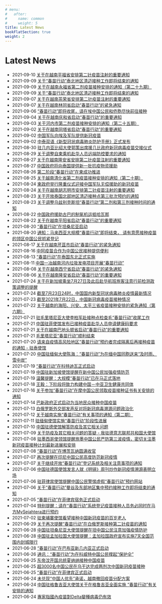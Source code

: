 ```yaml
---
# menu:
#   after:
#     name: common
#     weight: 5
title: Latest News
bookFlatSection: true
weight: 2
---
```


# Latest News

* 2021-09-10 [关于在越南平福省安排第二针疫苗注射的重要通知](http://hcmc.chineseconsulate.org/chn/lsfw/t1906208.shtml)
* 2021-09-09 [关于“春苗行动”泰北地区清迈接种工作即将结束的通知](http://chiangmai.chineseconsulate.org/chn/xwdt/t1905742.htm)
* 2021-09-09 [关于在越南永福省第二剂疫苗接种安排的通知（第二十九期）](http://vn.china-embassy.org/chn/lsyw/t1905838.htm)
* 2021-09-09 [关于“春苗行动”泰北地区清迈接种工作即将结束的通知](http://www.chinaembassy.or.th/chn/sgxw/t1905736.htm)
* 2021-09-07 [关于在越南茶荣省安排第二针疫苗注射的重要通知](http://hcmc.chineseconsulate.org/chn/lsfw/t1905277.shtml)
* 2021-09-07 [关于在越南林同省启动“春苗行动”的紧急通知](http://hcmc.chineseconsulate.org/chn/lsfw/t1905276.shtml)
* 2021-09-06 [“春苗行动”即将收尾，请在埃中国公民和侨胞尽快前往接种](http://eg.china-embassy.org/chn/lsfw/t1904911.htm)
* 2021-09-04 [关于在越南庆和省启动“春苗行动”的重要通知](http://hcmc.chineseconsulate.org/chn/lsfw/lsbh/t1904638.shtml)
* 2021-09-03 [关于河内市第二剂疫苗接种安排的通知（第二十五期）](http://vn.china-embassy.org/chn/lsyw/t1904319.htm)
* 2021-09-02 [关于在越南同塔省启动“春苗行动”的重要通知](http://hcmc.chineseconsulate.org/chn/lsfw/t1904103.shtml)
* 2021-09-02 [中国军队向埃及军队提供新冠疫苗](http://eg.china-embassy.org/chn/zagx/t1904114.htm)
* 2021-09-02 [中泰双语《新型冠状病毒肺炎防护手册》正式发布](http://chiangmai.chineseconsulate.org/chn/xwdt/t1904094.htm)
* 2021-08-30 [驻几内亚比绍大使郭策出席援几比政府新冠病毒疫苗交接仪式](http://gw.mofcom.gov.cn/article/jmxw/202108/20210803193192.shtml)
* 2021-08-29 [关于调整自柬乘机赴华人员远端防控要求的通知](http://kh.china-embassy.org/chn/lsfws/lingshifuwu/t1902794.htm)
* 2021-08-27 [关于在越南隆安省安排第二针疫苗注射的重要通知](http://hcmc.chineseconsulate.org/chn/lsfw/lsbh/t1902357.shtml)
* 2021-08-27 [中国政府将向泰国提供新一批抗疫物资援助](http://www.chinaembassy.or.th/chn/sgxw/t1902344.htm)
* 2021-08-26 [第二阶段“春苗行动”在柬成功推进](http://kh.china-embassy.org/chn/lsfws/lingshifuwu/t1902047.htm)
* 2021-08-25 [关于越南清化省第二剂疫苗接种安排的通知（第二十期）](http://vn.china-embassy.org/chn/lsyw/t1901779.htm)
* 2021-08-24 [柬政府举行隆重仪式迎接中国军队无偿援助的新冠疫苗](http://kh.china-embassy.org/chn/dssghd/t1901380.htm)
* 2021-08-24 [关于在越南胡志明市安排第二针疫苗注射的重要通知](http://hcmc.chineseconsulate.org/chn/zytztg/t1901401.shtml)
* 2021-08-23 [关于开放泰国北部地区清迈接种点第三批次预约的通知](http://chiangmai.chineseconsulate.org/chn/gdxw/t1901235.htm)
* 2021-08-23 [关于调整乌兹别克斯坦“春苗行动”第二剂和第三剂接种时间的通知](http://uz.chineseembassy.org/chn/sgxx/sgsd/t1901232.htm)
* 2021-08-22 [中国政府援助古巴的制氧机运抵哈瓦那](http://cu.chineseembassy.org/chn/sgxx/t1901025.htm)
* 2021-08-22 [关于在越南平阳省启动“春苗行动”的重要通知](http://hcmc.chineseconsulate.org/chn/lsfw/lsbh/t1901068.shtml)
* 2021-08-20 [“春苗行动”在坦桑尼亚启动](http://www.xinhuanet.com/2021-08/20/c_1127781363.htm)
* 2021-08-20 [通知：马来西亚大规模“春苗行动”即将结束， 请有意愿接种疫苗的领区中国公民抓紧登记](http://penang.china-consulate.org/chn/zytz/t1900742.htm)
* 2021-08-17 [关于在越南芹苴市启动“春苗行动”的紧急通知](http://hcmc.chineseconsulate.org/chn/lsfw/lsbh/t1899916.shtml)
* 2021-08-16 [中阿疫苗合作为中国公民接种提供便利](http://world.people.com.cn/n1/2021/0816/c1002-32195001.html)
* 2021-08-13 [“春苗行动”在泰国东北正式实施](https://www.mfa.gov.cn/web/zwbd_673032/jghd_673046/t1899305.shtml)
* 2021-08-11 [中国一冶越南河内垃圾发电项目开展“春苗行动”](http://finance.china.com.cn/qy/qyjj/20210811/5628430.shtml)
* 2021-08-08 [关于在越南西宁省启动“春苗行动”的紧急通知](http://hcmc.chineseconsulate.org/chn/zytztg/t1898145.shtml)
* 2021-08-06 [关于在越南隆安省启动“春苗行动”的重要通知](http://hcmc.chineseconsulate.org/chn/zytztg/t1897915.shtml)
* 2021-07-24 [关于在新加坡乘坐7月27日及此后赴华航班旅客注意行前检测政策调整的提醒](http://www.chinaembassy.org.sg/chn/lsfwdt/t1894780.htm)
* 2021-07-24 [截至7月23日24时，中国国内新型冠状病毒肺炎疫情最新情况](http://www.nhc.gov.cn/xcs/yqtb/202107/8cce0574c154434bab429d2c90eac5f4.shtml)
* 2021-07-23 [截至2021年7月22日，中国新冠病毒疫苗接种情况](http://www.nhc.gov.cn/xcs/yqjzqk/202107/1c8671825659484d9110efb9e7573230.shtml)
* 2021-07-22 [关于越南的海阳、兴安、太平三省疫苗接种安排的紧急通知（第六期）](http://vn.china-embassy.org/chn/lsyw/t1894333.htm)
* 2021-07-21 [驻毛里塔尼亚大使李柏军赴接种点检查毛“春苗行动”收尾工作](https://www.fmprc.gov.cn/web/wjdt_674879/zwbd_674895/t1893871.shtml)
* 2021-07-21 [中国驻菲使馆发布已接种疫苗赴华人员申请健康码要求](http://www.chinanews.com/gj/2021/07-21/9525430.shtml)
* 2021-07-21 [关于在越南巴地头顿省启动“春苗行动”的重要通知](http://hcmc.chineseconsulate.org/chn/lsfw/lsbh/t1894107.shtml)
* 2021-07-21 [毛里塔尼亚“春苗行动”顺利结束](http://mr.china-embassy.org/chn/sgzyhd/t1893870.htm)
* 2021-07-20 [请来自疫情高风险地区“春苗行动”预约者完成隔离后再接种疫苗的通知 - 驻泰使馆](http://th.chineseembassy.org/chn/sgxw/t1893567.htm)
* 2021-07-20 [中国驻缅甸大使陈海：“春苗行动”为在缅中国同胞送来“及时雨、雪中炭”](http://mm.china-embassy.org/chn/xwdt/t1893538.htm)
* 2021-07-19 [“春苗行动”在科特迪瓦正式启动](http://www.xinhuanet.com/world/2021-07/19/c_1127671695.htm)
* 2021-07-19 [中国驻新加坡使馆提醒在新中国公民加强疫情防范](http://www.chinaembassy.org.sg/chn/gdxw/t1893243.htm)
* 2021-07-19 [温馨提醒：大规模“春苗行动”已在马正式落地](http://my.china-embassy.org/chn/zytz/t1893285.htm)
* 2021-07-18 [王毅：下阶段将致力构建中国－中亚卫生健康共同体](https://www.chinanews.com/gn/2021/07-18/9522635.shtml)
* 2021-07-16 [关于参加“春苗行动”在摩中国公民领取疫苗接种证书有关安排的通知](http://ma.china-embassy.org/chn/lsfw/lstx/t1892460.htm)
* 2021-07-14 [巴新政府正式启动为当地民众接种中国疫苗](http://www.xinhuanet.com/world/2021-07/14/c_1127652345.htm)
* 2021-07-13 [白俄罗斯外交部发声反对将新冠病毒溯源问题政治化](http://by.china-embassy.org/chn/sssgxwdt/t1891751.htm)
* 2021-07-12 [关于越南实施“春苗行动”有关事项的通知（第二期）](http://vn.china-embassy.org/chn/lsyw/t1891357.htm)
* 2021-07-11 [驻缅甸使馆实施“春苗行动”阶段性进展](http://mm.china-embassy.org/chn/sgxw/t1891276.htm)
* 2021-07-10 [中国驻德使馆解答防疫及其它相关问题](http://www.chinanews.com/hr/2021/07-10/9516705.shtml)
* 2021-07-09 [关于防疫及其它相关问题的答疑 - 我驻德意志联邦共和国大使馆](http://de.china-embassy.org/chn/sgyw/t1891091.htm)
* 2021-07-08 [驻墨西哥使领馆提醒旅墨中国公民严防第三波疫情，密切关注墨新冠疫苗接种计划最新进展和安排](http://mx.china-embassy.org/chn/sgxx/t1890856.htm)
* 2021-07-08 [“春苗行动”在博茨瓦纳圆满收官](https://www.fmprc.gov.cn/ce/cebw/chn/gdxw/t1890674.htm)
* 2021-07-07 [再次提醒在印尼中国公民高度防范新冠疫情](http://id.chineseembassy.org/chn/gdxw/t1890214.htm)
* 2021-07-07 [关于继续开放“春苗行动”登记系统及相关注意事项的通知](http://penang.china-consulate.org/chn/gdxw/t1890257.htm)
* 2021-07-06 [中国驻德国使馆发言人就《明镜》周刊炒作新冠疫情溯源表明立场](http://de.china-embassy.org/chn/sgyw/t1890066.htm)
* 2021-07-06 [驻菲律宾使馆提醒中国公民警惕虚假“春苗行动”预约网站](http://www.chinanews.com/hr/2021/07-06/9513581.shtml)
* 2021-07-06 [关于“春苗行动”曼谷及东部地区集中预约接种工作即将结束的通知](https://www.fmprc.gov.cn/ce/ceth/chn/gdxw/t1889972.htm)
* 2021-07-05 [“春苗行动”在菲律宾宿务正式启动](http://cebu.chineseconsulate.org/chn/xwdt/t1889736.htm)
* 2021-07-04 [特别提醒：请在“春苗行动”系统登记疫苗接种人员务必同时在马方MySejahtera进行预约](https://www.fmprc.gov.cn/ce/cemy/chn/zytz/t1889631.htm)
* 2021-07-02 [驻柬埔寨使馆看望接种中国新冠疫苗的百岁老人](http://kh.china-embassy.org/chn/dssghd/t1889213.htm)
* 2021-06-29 [关于再次提醒“春苗行动”在白俄罗斯接种第二针疫苗的通知](http://by.china-embassy.org/chn/zggmlsfw/t1887985.htm)
* 2021-06-28 [中国驻坦桑尼亚大使馆提醒在坦中国公民注意加强疫情防护](http://wb.beijing.gov.cn/home/wswm/lsbh/jwaqtx/202106/t20210628_2423694.html)
* 2021-06-28 [中国驻孟加拉国大使馆提醒：孟加拉国政府宣布实施7天全国范围内封城限行](http://wb.beijing.gov.cn/home/wswm/lsbh/jwaqtx/202106/t20210628_2423690.html)
* 2021-06-28 [“春苗行动”在巴布亚新几内亚正式启动](https://www.thepaper.cn/newsDetail_forward_13342551)
* 2021-06-26 [通讯：“春苗行动”为在科威特中国公民撑起“保护伞”](http://www.xinhuanet.com/world/2021-06/26/c_1127601326.htm)
* 2021-06-25 [东帝汶开国总统夏纳纳接种中国疫苗](https://www.imsilkroad.com/news/p/456886.html)
* 2021-06-25 [超3000名中国公民在乌干达完成两剂次中国新冠疫苗接种](http://m.news.cctv.com/2021/06/25/ARTIy9WquQmeqTwcVrod8l2D210625.shtml)
* 2021-06-25 [“春苗行动”在菲律宾正式启动](https://www.fmprc.gov.cn/ce/ceph/chn/sgdt/t1886889.htm)
* 2021-06-24 [未兑现“中国人优先”承诺，越南撤回疫苗分配方案](https://www.guancha.cn/internation/2021_06_24_595704.shtml)
* 2021-06-24 [中国驻格鲁吉亚大使馆关于在格鲁吉亚全面实施 “春苗行动”有关安排的通知](http://www.hljswb.gov.cn/newsshow.php?id=3111)
* 2021-06-24 [專家指國內疫苗對Delta變種病毒仍有效](https://www.singtao.ca/5022702/2021-06-24/news-%E5%B0%88%E5%AE%B6%E6%8C%87%E5%9C%8B%E5%85%A7%E7%96%AB%E8%8B%97%E5%B0%8DDelta%E8%AE%8A%E7%A8%AE%E7%97%85%E6%AF%92%E4%BB%8D%E6%9C%89%E6%95%88/?variant=zh-hk)
